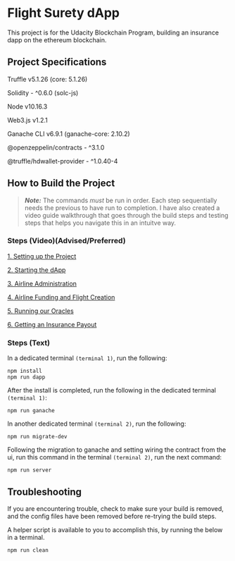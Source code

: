 # Flight Surety dApp
This project is for the Udacity Blockchain Program, building an insurance dapp on the ethereum blockchain.

## Project Specifications
Truffle v5.1.26 (core: 5.1.26)

Solidity - ^0.6.0 (solc-js)

Node v10.16.3

Web3.js v1.2.1

Ganache CLI v6.9.1 (ganache-core: 2.10.2)

@openzeppelin/contracts - ^3.1.0

@truffle/hdwallet-provider - ^1.0.40-4
## How to Build the Project
> **_Note:_**  The commands <i>must</i> be run in order. Each step sequentially needs the previous to have run to completion. I have also created a video guide walkthrough that goes through the build steps and testing steps that helps you navigate this in an intuitve way.

### Steps (Video)(Advised/Preferred)
[1. Setting up the Project](https://www.youtube.com/watch?v=Ei4pDGOKuUg)

[2. Starting the dApp](https://www.youtube.com/watch?v=qArOa3MNDko)

[3. Airline Administration](https://www.youtube.com/watch?v=sQF9RQkqmfA)

[4. Airline Funding and Flight Creation](https://www.youtube.com/watch?v=dYen0hV3V8g)

[5. Running our Oracles](https://www.youtube.com/watch?v=ed67CiWAS3g)

[6. Getting an Insurance Payout](https://www.youtube.com/watch?v=0p-yBrRm7Y8)

### Steps (Text)

In a dedicated terminal <code>(terminal 1)</code>, run the following:

    npm install 
    npm run dapp

After the install is completed, run the following in the dedicated terminal <code>(terminal 1)</code>:

    npm run ganache

In another dedicated terminal <code>(terminal 2)</code>, run the following:

    npm run migrate-dev

Following the migration to ganache and setting wiring the contract from the ui, run this command in the terminal <code>(terminal 2)</code>, run the next command:

    npm run server

## Troubleshooting
If you are encountering trouble, check to make sure your build is removed, and the config files have been removed before re-trying the build steps. 

A helper script is available to you to accomplish this, by running the below in a terminal.

    npm run clean

